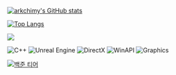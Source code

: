 [![arkchimy's GitHub stats](https://github-readme-stats.vercel.app/api?username=arkchimy&count_private=true&custom_title=arkchimy's&nbsp;GitHub&nbsp;Stats&bg_color=30,7F7FD5,86A8E7,91eae4&title_color=fff&text_color=fff)](https://github.com/anuraghazra/github-readme-stats)

[![Top Langs](https://github-readme-stats.vercel.app/api/top-langs/?username=arkchimy&layout=compact&custom_title=arkchimy's&nbsp;Language&nbsp;Stats&bg_color=30,91eae4,86A8E7&title_color=fff&text_color=fff)](https://github.com/anuraghazra/github-readme-stats)


<img src="https://github-profile-trophy.vercel.app/?username=arkchimy&margin-w=15&row=2&column=4&no-frame=true&theme=onedark">

![C++](https://img.shields.io/badge/C++-00599C?style=flat-square&logo=C%2B%2B&logoColor=white) ![Unreal Engine](https://img.shields.io/badge/Unreal%20Engine-313131?style=flat-square&logo=Unreal%20Engine&logoColor=white) ![DirectX](https://img.shields.io/badge/DirectX-0078D6?style=flat-square&logo=DirectX&logoColor=white) ![WinAPI](https://img.shields.io/badge/WinAPI-00AEEF?style=flat-square&logo=Windows&logoColor=white) ![Graphics](https://img.shields.io/badge/Graphics-8B008B?style=flat-square&logo=OpenGL&logoColor=white)

[![백준 티어](https://solved.ac/profile/hanshinjung15)](https://solved.ac/profile/hanshinjung15)
